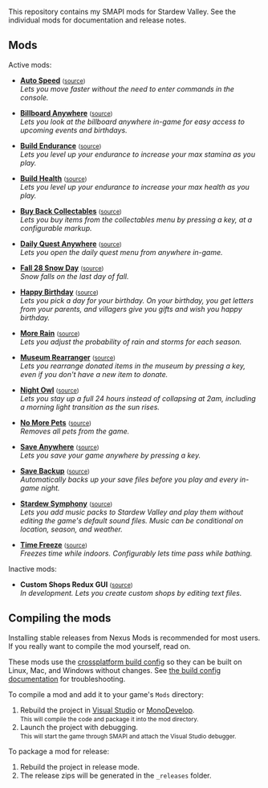 ﻿﻿This repository contains my SMAPI mods for Stardew Valley. See the individual mods for
documentation and release notes.

## Mods
Active mods:
* **[Auto Speed](http://www.nexusmods.com/stardewvalley/mods/443)** <small>([source](https://github.com/janavarro95/Stardew_Valley_Mods/tree/master/GeneralMods/AutoSpeed))</small>  
  _Lets you move faster without the need to enter commands in the console._

* **[Billboard Anywhere](http://www.nexusmods.com/stardewvalley/mods/492)** <small>([source](BillboardAnywhere))</small>  
  _Lets you look at the billboard anywhere in-game for easy access to upcoming events and birthdays._

* **[Build Endurance](http://www.nexusmods.com/stardewvalley/mods/445)** <small>([source](BuildEndurance))</small>  
  _Lets you level up your endurance to increase your max stamina as you play._

* **[Build Health](http://www.nexusmods.com/stardewvalley/mods/446)** <small>([source](BuildHealth))</small>  
  _Lets you level up your endurance to increase your max health as you play._

* **[Buy Back Collectables](http://www.nexusmods.com/stardewvalley/mods/507)** <small>([source](BuyBackCollectables))</small>  
  _Lets you buy items from the collectables menu by pressing a key, at a configurable markup._

* **[Daily Quest Anywhere](http://www.nexusmods.com/stardewvalley/mods/513)** <small>([source](DailyQuestAnywhere))</small>  
  _Lets you open the daily quest menu from anywhere in-game._

* **[Fall 28 Snow Day](http://www.nexusmods.com/stardewvalley/mods/486)** <small>([source](Fall28SnowDay))</small>  
  _Snow falls on the last day of fall._

* **[Happy Birthday](http://www.nexusmods.com/stardewvalley/mods/520)** <small>([source](HappyBirthday))</small>  
  _Lets you pick a day for your birthday. On your birthday, you get letters from your parents, and
  villagers give you gifts and wish you happy birthday._

* **[More Rain](http://www.nexusmods.com/stardewvalley/mods/441)** <small>([source](MoreRain))</small>  
  _Lets you adjust the probability of rain and storms for each season._

* **[Museum Rearranger](http://www.nexusmods.com/stardewvalley/mods/428)** <small>([source](MuseumRearranger))</small>  
  _Lets you rearrange donated items in the museum by pressing a key, even if you don't have a new
  item to donate._

* **[Night Owl](http://www.nexusmods.com/stardewvalley/mods/433)** <small>([source](NightOwl))</small>  
  _Lets you stay up a full 24 hours instead of collapsing at 2am, including a morning light
  transition as the sun rises._

* **[No More Pets](http://www.nexusmods.com/stardewvalley/mods/506)** <small>([source](NoMorePets))</small>  
  _Removes all pets from the game._

* **[Save Anywhere](http://www.nexusmods.com/stardewvalley/mods/444)** <small>([source](SaveAnywhere))</small>  
  _Lets you save your game anywhere by pressing a key._

* **[Save Backup](http://www.nexusmods.com/stardewvalley/mods/435)** <small>([source](SaveBackup))</small>  
  _Automatically backs up your save files before you play and every in-game night._

* **[Stardew Symphony](http://www.nexusmods.com/stardewvalley/mods/425)** <small>([source](StardewSymphony))</small>  
  _Lets you add music packs to Stardew Valley and play them without editing the game's default
  sound files. Music can be conditional on location, season, and weather._

* **[Time Freeze](http://www.nexusmods.com/stardewvalley/mods/973)** <small>([source](TimeFreeze))</small>  
  _Freezes time while indoors. Configurably lets time pass while bathing._

Inactive mods:
* **Custom Shops Redux GUI** <small>([source](CustomShopsRedux))</small>  
  _In development. Lets you create custom shops by editing text files._

## Compiling the mods
Installing stable releases from Nexus Mods is recommended for most users. If you really want to
compile the mod yourself, read on.

These mods use the [crossplatform build config](https://github.com/Pathoschild/Stardew.ModBuildConfig#readme)
so they can be built on Linux, Mac, and Windows without changes. See [the build config documentation](https://github.com/Pathoschild/Stardew.ModBuildConfig#readme)
for troubleshooting.

To compile a mod and add it to your game's `Mods` directory:

1. Rebuild the project in [Visual Studio](https://www.visualstudio.com/vs/community/) or [MonoDevelop](http://www.monodevelop.com/).  
   <small>This will compile the code and package it into the mod directory.</small>
2. Launch the project with debugging.  
   <small>This will start the game through SMAPI and attach the Visual Studio debugger.</small>

To package a mod for release:

1. Rebuild the project in release mode.
2. The release zips will be generated in the `_releases` folder.
